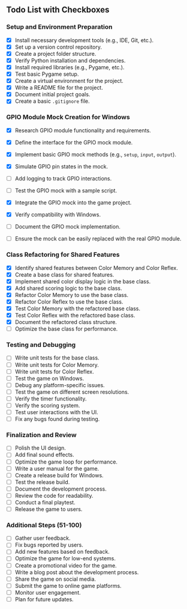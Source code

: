 ## Todo List with Checkboxes

### Setup and Environment Preparation
- [x] Install necessary development tools (e.g., IDE, Git, etc.).
- [x] Set up a version control repository.
- [x] Create a project folder structure.
- [x] Verify Python installation and dependencies.
- [x] Install required libraries (e.g., Pygame, etc.).
- [x] Test basic Pygame setup.
- [x] Create a virtual environment for the project.
- [x] Write a README file for the project.
- [x] Document initial project goals.
- [x] Create a basic `.gitignore` file.

### GPIO Module Mock Creation for Windows
- [x] Research GPIO module functionality and requirements.
- [x] Define the interface for the GPIO mock module.
- [x] Implement basic GPIO mock methods (e.g., `setup`, `input`, `output`).
- [x] Simulate GPIO pin states in the mock.
- [ ] Add logging to track GPIO interactions.
- [ ] Test the GPIO mock with a sample script.
- [x] Integrate the GPIO mock into the game project.
- [x] Verify compatibility with Windows.
- [ ] Document the GPIO mock implementation.
- [ ] Ensure the mock can be easily replaced with the real GPIO module.


### Class Refactoring for Shared Features
- [x] Identify shared features between Color Memory and Color Reflex.
- [x] Create a base class for shared features.
- [x] Implement shared color display logic in the base class.
- [x] Add shared scoring logic to the base class.
- [x] Refactor Color Memory to use the base class.
- [x] Refactor Color Reflex to use the base class.
- [x] Test Color Memory with the refactored base class.
- [x] Test Color Reflex with the refactored base class.
- [x] Document the refactored class structure.
- [ ] Optimize the base class for performance.

### Testing and Debugging
- [ ] Write unit tests for the base class.
- [ ] Write unit tests for Color Memory.
- [ ] Write unit tests for Color Reflex.
- [ ] Test the game on Windows.
- [ ] Debug any platform-specific issues.
- [ ] Test the game on different screen resolutions.
- [ ] Verify the timer functionality.
- [ ] Verify the scoring system.
- [ ] Test user interactions with the UI.
- [ ] Fix any bugs found during testing.

### Finalization and Review
- [ ] Polish the UI design.
- [ ] Add final sound effects.
- [ ] Optimize the game loop for performance.
- [ ] Write a user manual for the game.
- [ ] Create a release build for Windows.
- [ ] Test the release build.
- [ ] Document the development process.
- [ ] Review the code for readability.
- [ ] Conduct a final playtest.
- [ ] Release the game to users.

### Additional Steps (51-100)
- [ ] Gather user feedback.
- [ ] Fix bugs reported by users.
- [ ] Add new features based on feedback.
- [ ] Optimize the game for low-end systems.
- [ ] Create a promotional video for the game.
- [ ] Write a blog post about the development process.
- [ ] Share the game on social media.
- [ ] Submit the game to online game platforms.
- [ ] Monitor user engagement.
- [ ] Plan for future updates.
